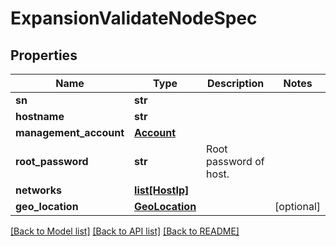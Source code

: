 # ExpansionValidateNodeSpec

## Properties
Name | Type | Description | Notes
------------ | ------------- | ------------- | -------------
**sn** | **str** |  | 
**hostname** | **str** |  | 
**management_account** | [**Account**](Account.md) |  | 
**root_password** | **str** | Root password of host. | 
**networks** | [**list[HostIp]**](HostIp.md) |  | 
**geo_location** | [**GeoLocation**](GeoLocation.md) |  | [optional] 

[[Back to Model list]](../README.md#documentation-for-models) [[Back to API list]](../README.md#documentation-for-api-endpoints) [[Back to README]](../README.md)

